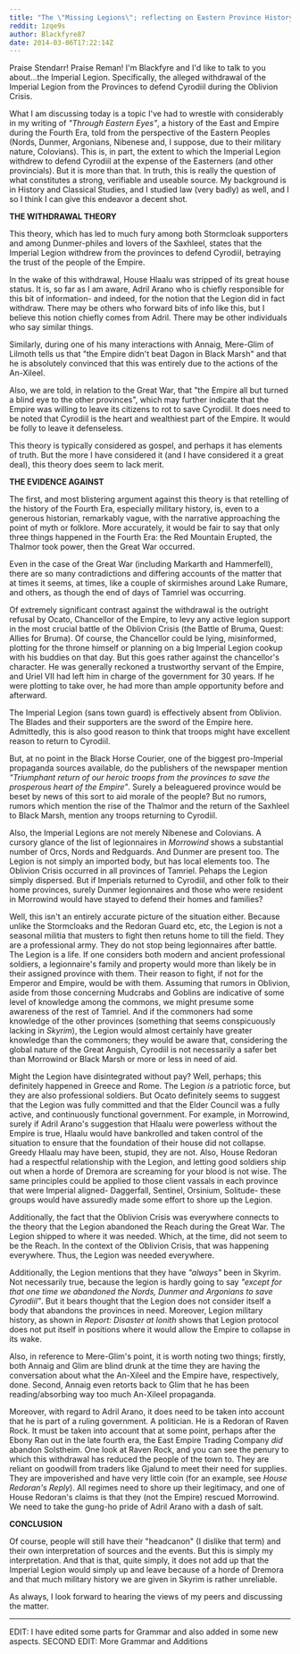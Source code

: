 ```yaml
---
title: "The \"Missing Legions\"; reflecting on Eastern Province History and Historiography."
reddit: 1zqe9s
author: Blackfyre87
date: 2014-03-06T17:22:14Z
---
```


Praise Stendarr! Praise Reman! I'm Blackfyre and I'd like to talk to you about...the Imperial Legion. Specifically, the alleged withdrawal of the Imperial Legion from the Provinces to defend Cyrodiil during the Oblivion Crisis.

What I am discussing today is a topic I've had to wrestle with considerably in my writing of *"Through Eastern Eyes"*, a history of the East and Empire during the Fourth Era, told from the perspective of the Eastern Peoples (Nords, Dunmer, Argonians, Nibenese and, I suppose, due to their military nature, Colovians). This is, in part, the extent to which the Imperial Legion withdrew to defend Cyrodiil at the expense of the Easterners (and other provincials). But it is more than that. In truth, this is really the question of what constitutes a strong, verifiable and useable source. My background is in History and Classical Studies, and I studied law (very badly) as well, and I so I think I can give this endeavor a decent shot.

**THE WITHDRAWAL THEORY**

This theory, which has led to much fury among both Stormcloak supporters and among Dunmer-philes and lovers of the Saxhleel, states that the Imperial Legion withdrew from the provinces to defend Cyrodiil, betraying the trust of the people of the Empire. 

In the wake of this withdrawal, House Hlaalu was stripped of its great house status. It is, so far as I am aware, Adril Arano who is chiefly responsible for this bit of information- and indeed, for the notion that the Legion did in fact withdraw. There may be others who forward bits of info like this, but I believe this notion chiefly comes from Adril. There may be other individuals who say similar things.

Similarly, during one of his many interactions with Annaig, Mere-Glim of Lilmoth tells us that "the Empire didn't beat Dagon in Black Marsh" and that he is absolutely convinced that this was entirely due to the actions of the An-Xileel.

Also, we are told, in relation to the Great War, that "the Empire all but turned a blind eye to the other provinces", which may further indicate that the Empire was willing to leave its citizens to rot to save Cyrodiil. It does need to be noted that Cyrodiil is the heart and wealthiest part of the Empire. It would be folly to leave it defenseless.

This theory is typically considered as gospel, and perhaps it has elements of truth. But the more I have considered it (and I have considered it a great deal), this theory does seem to lack merit.

**THE EVIDENCE AGAINST**

The first, and most blistering argument against this theory is that retelling of the history of the Fourth Era, especially military history, is, even to a generous historian, remarkably vague, with the narrative approaching the point of myth or folklore.
More accurately, it would be fair to say that only three things happened in the Fourth Era: the Red Mountain Erupted, the Thalmor took power, then the Great War occurred.

Even in the case of the Great War (including Markarth and Hammerfell), there are so many contradictions and differing accounts of the matter that at times it seems, at times, like a couple of skirmishes around Lake Rumare, and others, as though the end of days of Tamriel was occurring.

Of extremely significant contrast against the withdrawal is the outright refusal by Ocato, Chancellor of the Empire, to levy any active legion support in the most crucial battle of the Oblivion Crisis (the Battle of Bruma, Quest: Allies for Bruma). Of course, the Chancellor could be lying, misinformed, plotting for the throne himself or planning on a big Imperial Legion cookup with his buddies on that day. But this goes rather against the chancellor's character. He was generally reckoned a trustworthy servant of the Empire, and Uriel VII had left him in charge of the government for 30 years. If he were plotting to take over, he had more than ample opportunity before and afterward.

The Imperial Legion (sans town guard) is effectively absent from Oblivion. The Blades and their supporters are the sword of the Empire here. Admittedly, this is also good reason to think that troops might have excellent reason to return to Cyrodiil.

But, at no point in the Black Horse Courier, one of the biggest pro-Imperial propaganda sources available, do the publishers of the newspaper mention *"Triumphant return of our heroic troops from the provinces to save the prosperous heart of the Empire"*. Surely a beleaguered province would be beset by news of this sort to aid morale of the people? But no rumors, rumors which mention the rise of the Thalmor and the return of the Saxhleel to Black Marsh, mention any troops returning to Cyrodiil.

Also, the Imperial Legions are not merely Nibenese and Colovians. A cursory glance of the list of legionnaires in *Morrowind* shows a substantial number of Orcs, Nords and Redguards. And Dunmer are present too. The Legion is not simply an imported body, but has local elements too. The Oblivion Crisis occurred in all provinces of Tamriel. Pehaps the Legion simply dispersed. But if Imperials returned to Cyrodiil, and other folk to their home provinces, surely Dunmer legionnaires and those who were resident in Morrowind would have stayed to defend their homes and families?

Well, this isn't an entirely accurate picture of the situation either. Because unlike the Stormcloaks and the Redoran Guard etc, etc, the Legion is not a seasonal militia that musters to fight then retuns home to till the field. They are a professional army. They do not stop being legionnaires after battle. The Legion is a life. If one considers both modern and ancient professional soldiers, a legionnaire's family and property would more than likely be in their assigned province with them. Their reason to fight, if not for the Emperor and Empire, would be with them. Assuming that rumors in Oblivion, aside from those concerning Mudcrabs and Goblins are indicative of some level of knowledge among the commons, we might presume some awareness of the rest of Tamriel. And if the commoners had some knowledge of the other provinces (something that seems conspicuously lacking in *Skyrim*), the Legion would almost certainly have greater knowledge than the commoners; they would be aware that, considering the global nature of the Great Anguish, Cyrodiil is not necessarily a safer bet than Morrowind or Black Marsh or more or less in need of aid.

Might the Legion have disintegrated without pay? Well, perhaps; this definitely happened in Greece and Rome. The Legion *is* a patriotic force, but they are also professional soldiers. But Ocato definitely seems to suggest that the Legion was fully committed and that the Elder Council was a fully active, and continuously functional government. For example, in Morrowind, surely if Adril Arano's suggestion that Hlaalu were powerless without the Empire is true, Hlaalu would have bankrolled and taken control of the situation to ensure that the foundation of their house did not collapse. Greedy Hlaalu may have been, stupid, they are not. Also, House Redoran had a respectful relationship with the Legion, and letting good soldiers ship out when a horde of Dremora are screaming for your blood is not wise. The same principles could be applied to those client vassals in each province that were Imperial aligned- Daggerfall, Sentinel, Orsinium, Solitude- these groups would have assuredly made some effort to shore up the Legion.

Additionally, the fact that the Oblivion Crisis was everywhere connects to the theory that the Legion abandoned the Reach during the Great War. The Legion shipped to where it was needed. Which, at the time, did not seem to be the Reach. In the context of the Oblivion Crisis, that was happening everywhere. Thus, the Legion was needed everywhere.

Additionally, the Legion mentions that they have *"always"* been in Skyrim. Not necessarily true, because the legion is hardly going to say *"except for that one time we abandoned the Nords, Dunmer and Argonians to save Cyrodiil"*. But it bears thought that the Legion does not consider itself a body that abandons the provinces in need. Moreover, Legion military history, as shown in *Report: Disaster at Ionith* shows that Legion protocol does not put itself in positions where it would allow the Empire to collapse in its wake.

Also, in reference to Mere-Glim's point, it is worth noting two things; firstly, both Annaig and Glim are blind drunk at the time they are having the conversation about what the An-Xileel and the Empire have, respectively, done. Second, Annaig even retorts back to Glim that he has been reading/absorbing way too much An-Xileel propaganda.

Moreover, with regard to Adril Arano, it does need to be taken into account that he is part of a ruling government. A politician. He is a Redoran of Raven Rock. It must be taken into account that at some point, perhaps after the Ebony Ran out in the late fourth era, the East Empire Trading Company *did* abandon Solstheim. One look at Raven Rock, and you can see the penury to which this withdrawal has reduced the people of the town to. They are reliant on goodwill from traders like Gjalund to meet their need for supplies. They are impoverished and have very little coin (for an example, see *House Redoran's Reply*). All regimes need to shore up their legitimacy, and one of House Redoran's claims is that they (not the Empire) rescued Morrowind. We need to take the gung-ho pride of Adril Arano with a dash of salt.

**CONCLUSION**

Of course, people will still have their "headcanon" (I dislike that term) and their own interpretation of sources and the events. But this is simply my interpretation. And that is that, quite simply, it does not add up that the Imperial Legion would simply up and leave because of a horde of Dremora and that much military history we are given in Skyrim is rather unreliable.

As always, I look forward to hearing the views of my peers and discussing the matter.

***

EDIT: I have edited some parts for Grammar and also added in some new aspects.
SECOND EDIT: More Grammar and Additions
